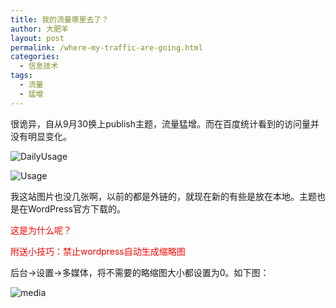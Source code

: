 ```yaml
---
title: 我的流量哪里去了？
author: 大肥羊
layout: post
permalink: /where-my-traffic-are-going.html
categories:
  - 信息技术
tags:
  - 流量
  - 猛增
---
```

很诡异，自从9月30换上publish主题，流量猛增。而在百度统计看到的访问量并没有明显变化。  


![DailyUsage][1]

![Usage][2]

我这站图片也没几张啊，以前的都是外链的，就现在新的有些是放在本地。主题也是在WordPress官方下载的。

<span style="color: #ff0000;">这是为什么呢？</span>

<span style="color: #ff0000;">附送小技巧：禁止wordpress自动生成缩略图</span>

后台→设置→多媒体，将不需要的略缩图大小都设置为0。如下图：

![media][3]

 [1]: https://cyhour.com/wp-content/uploads/2013/11/DailyUsage.jpg
 [2]: https://cyhour.com/wp-content/uploads/2013/11/Usage.png
 [3]: https://cyhour.com/wp-content/uploads/2013/11/media.png